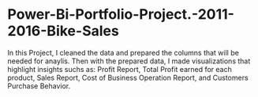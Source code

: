 # Power-Bi-Portfolio-Project.-2011-2016-Bike-Sales
In this Project, I cleaned the data and prepared the columns that will be needed for anaylis. 
Then with the prepared data, I made visualizations that highlight insights suchs as:
Profit Report,
Total Profit earned for each product, 
Sales Report,
Cost of Business Operation Report, and
Customers Purchase Behavior.


